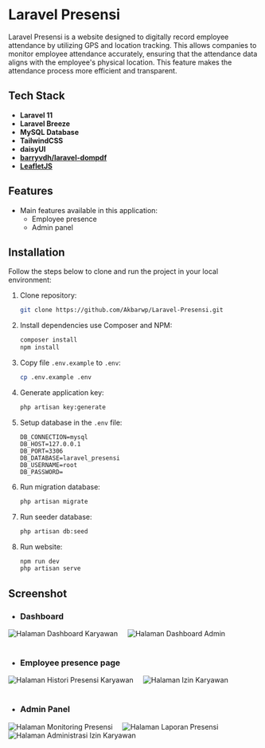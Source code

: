 # Laravel Presensi

Laravel Presensi is a website designed to digitally record employee attendance by utilizing GPS and location tracking. This allows companies to monitor employee attendance accurately, ensuring that the attendance data aligns with the employee's physical location. This feature makes the attendance process more efficient and transparent.

## Tech Stack

- **Laravel 11**
- **Laravel Breeze**
- **MySQL Database**
- **TailwindCSS**
- **daisyUI**
- **[barryvdh/laravel-dompdf](https://github.com/barryvdh/laravel-dompdf)**
- **[LeafletJS](https://leafletjs.com/examples/quick-start/)**

## Features

- Main features available in this application:
  - Employee presence
  - Admin panel

## Installation

Follow the steps below to clone and run the project in your local environment:

1. Clone repository:

    ```bash
    git clone https://github.com/Akbarwp/Laravel-Presensi.git
    ```

2. Install dependencies use Composer and NPM:

    ```bash
    composer install
    npm install
    ```

3. Copy file `.env.example` to `.env`:

    ```bash
    cp .env.example .env
    ```

4. Generate application key:

    ```bash
    php artisan key:generate
    ```

5. Setup database in the `.env` file:

    ```plaintext
    DB_CONNECTION=mysql
    DB_HOST=127.0.0.1
    DB_PORT=3306
    DB_DATABASE=laravel_presensi
    DB_USERNAME=root
    DB_PASSWORD=
    ```

6. Run migration database:

    ```bash
    php artisan migrate
    ```

7. Run seeder database:

    ```bash
    php artisan db:seed
    ```

8. Run website:

    ```bash
    npm run dev
    php artisan serve
    ```

## Screenshot

- ### **Dashboard**

<img src="https://github.com/user-attachments/assets/a6f11269-960e-4c56-a95b-3d533e646f42" alt="Halaman Dashboard Karyawan" width="" />
&nbsp;&nbsp;&nbsp;
<img src="https://github.com/user-attachments/assets/272b17a6-07cc-4403-9b71-b88a249138ed" alt="Halaman Dashboard Admin" width="" />
<br><br>

- ### **Employee presence page**

<img src="https://github.com/user-attachments/assets/45309e13-8256-4615-96fb-45ccc4a6dde1" alt="Halaman Histori Presensi Karyawan" width="" />
&nbsp;&nbsp;&nbsp;
<img src="https://github.com/user-attachments/assets/d1dab88a-d7e7-4365-a786-b2bd2c9808fe" alt="Halaman Izin Karyawan" width="" />
<br><br>

- ### **Admin Panel**

<img src="https://github.com/user-attachments/assets/0ced25cc-b33c-4e06-9f7a-2de1bd6764c8" alt="Halaman Monitoring Presensi" width="" />
&nbsp;&nbsp;&nbsp;
<img src="https://github.com/user-attachments/assets/36f2fed3-29ba-4f89-9ecf-9a8b2f7a1eff" alt="Halaman Laporan Presensi" width="" />
&nbsp;&nbsp;&nbsp;
<img src="https://github.com/user-attachments/assets/cd5b7067-6286-4254-a82a-fa67acfce39b" alt="Halaman Administrasi Izin Karyawan" width="" />
<br><br>
